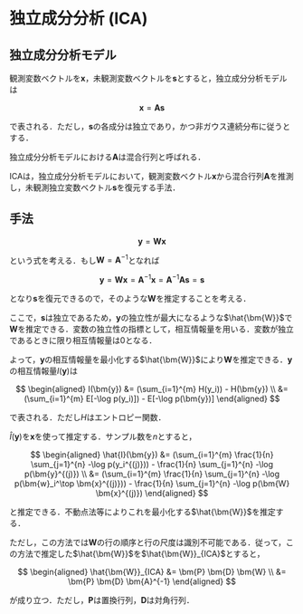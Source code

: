 # 独立成分分析 (ICA)

## 独立成分分析モデル

観測変数ベクトルを$\bm{x}$，未観測変数ベクトルを$\bm{s}$とすると，独立成分分析モデルは

$$
\bm{x} = \bm{A} \bm{s}
$$

で表される．ただし，$\bm{s}$の各成分は独立であり，かつ非ガウス連続分布に従うとする．

独立成分分析モデルにおける$\bm{A}$は混合行列と呼ばれる．

ICAは，独立成分分析モデルにおいて，観測変数ベクトル$\bm{x}$から混合行列$\bm{A}$を推測し，未観測独立変数ベクトル$\bm{s}$を復元する手法．

## 手法

$$
\bm{y} = \bm{W} \bm{x}
$$

という式を考える．もし$\bm{W} = \bm{A}^{-1}$となれば

$$
\bm{y} = \bm{W} \bm{x} = \bm{A}^{-1} \bm{x} = \bm{A}^{-1} \bm{A} \bm{s} = \bm{s}
$$

となり$\bm{s}$を復元できるので，そのような$\bm{W}$を推定することを考える．

ここで，$\bm{s}$は独立であるため，$\bm{y}$の独立性が最大になるような$\hat{\bm{W}}$で$\bm{W}$を推定できる．変数の独立性の指標として，相互情報量を用いる．変数が独立であるときに限り相互情報量は$0$となる．

よって，$\bm{y}$の相互情報量を最小化する$\hat{\bm{W}}$により$\bm{W}$を推定できる．$\bm{y}$の相互情報量$I(\bm{y})$は

$$
\begin{aligned}
I(\bm{y}) &= (\sum_{i=1}^{m} H(y_i)) - H(\bm{y}) \\
&= (\sum_{i=1}^{m} E[-\log p(y_i)]) - E[-\log p(\bm{y})]
\end{aligned}
$$


で表される．ただし$H$はエントロピー関数．

$\hat{I}(\bm{y})$を$\bm{x}$を使って推定する．サンプル数を$n$とすると，

$$
\begin{aligned}
\hat{I}(\bm{y}) &= (\sum_{i=1}^{m} \frac{1}{n} \sum_{j=1}^{n} -\log p(y_i^{(j)})) - \frac{1}{n} \sum_{j=1}^{n} -\log p(\bm{y}^{(j)}) \\
&= (\sum_{i=1}^{m} \frac{1}{n} \sum_{j=1}^{n} -\log p(\bm{w}_i^\top \bm{x}^{(j)})) - \frac{1}{n} \sum_{j=1}^{n} -\log p(\bm{W} \bm{x}^{(j)})
\end{aligned}
$$

と推定できる．不動点法等によりこれを最小化する$\hat{\bm{W}}$を推定する．

ただし，この方法では$\bm{W}$の行の順序と行の尺度は識別不可能である．従って，この方法で推定した$\hat{\bm{W}}$を$\hat{\bm{W}}_{ICA}$とすると，

$$
\begin{aligned}
\hat{\bm{W}}_{ICA} &= \bm{P} \bm{D} \bm{W} \\
&= \bm{P} \bm{D} \bm{A}^{-1}
\end{aligned}
$$

が成り立つ．ただし，$\bm{P}$は置換行列，$\bm{D}$は対角行列．